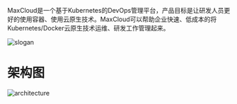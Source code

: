 MaxCloud是一个基于Kubernetes的DevOps管理平台，产品目标是让研发人员更好的使用容器、使用云原生技术。MaxCloud可以帮助企业快速、低成本的将Kubernetes/Docker云原生技术运维、研发工作管理起来。

![slogan](../images/maxcloud-slogan.png)

# 架构图
![architecture](../images/architecture.png)
